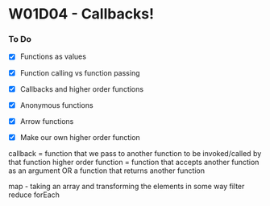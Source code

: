 # W01D04 - Callbacks!

### To Do
- [x] Functions as values
- [x] Function calling vs function passing
- [x] Callbacks and higher order functions
- [x] Anonymous functions
- [x] Arrow functions
- [x] Make our own higher order function


callback = function that we pass to another function to be invoked/called by that function
higher order function = function that accepts another function as an argument OR a function that returns another function

map - taking an array and transforming the elements in some way
filter
reduce
forEach













